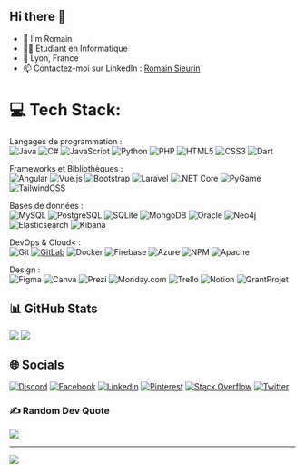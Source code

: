 ## Hi there 👋
- 👤 I'm Romain
- 🧑‍🎓 Étudiant en Informatique
- 📍 Lyon, France
- 📫 Contactez-moi sur LinkedIn : [Romain Sieurin](https://www.linkedin.com/in/romain-sieurin)

# 💻 Tech Stack:
Langages de programmation :<br/>
![Java](https://img.shields.io/badge/java-%23ED8B00.svg?style=for-the-badge&logo=java&logoColor=white)
![C#](https://img.shields.io/badge/c%23-%23239120.svg?style=for-the-badge&logo=c-sharp&logoColor=white)
![JavaScript](https://img.shields.io/badge/javascript-%23323330.svg?style=for-the-badge&logo=javascript&logoColor=%23F7DF1E)
![Python](https://img.shields.io/badge/python-3670A0?style=for-the-badge&logo=python&logoColor=ffdd54)
![PHP](https://img.shields.io/badge/php-%23777BB4.svg?style=for-the-badge&logo=php&logoColor=white)
![HTML5](https://img.shields.io/badge/html5-%23E34F26.svg?style=for-the-badge&logo=html5&logoColor=white)
![CSS3](https://img.shields.io/badge/css3-%231572B6.svg?style=for-the-badge&logo=css3&logoColor=white)
![Dart](https://img.shields.io/badge/dart-%230175C2.svg?style=for-the-badge&logo=dart&logoColor=white)

Frameworks et Bibliothèques :<br/>
![Angular](https://img.shields.io/badge/angular-%23DD0031.svg?style=for-the-badge&logo=angular&logoColor=white)
![Vue.js](https://img.shields.io/badge/vuejs-%2335495e.svg?style=for-the-badge&logo=vue-dot-js&logoColor=%234FC08D)
![Bootstrap](https://img.shields.io/badge/bootstrap-%238511FA.svg?style=for-the-badge&logo=bootstrap&logoColor=white)
![Laravel](https://img.shields.io/badge/laravel-%23FF2D20.svg?style=for-the-badge&logo=laravel&logoColor=white)
![.NET Core](https://img.shields.io/badge/.NET%20Core-%23008C65.svg?style=for-the-badge&logo=.net&logoColor=white)
![PyGame](https://img.shields.io/badge/PyGame-%23A50000.svg?style=for-the-badge&logo=pygame&logoColor=white)
![TailwindCSS](https://img.shields.io/badge/tailwindcss-%2338B2AC.svg?style=for-the-badge&logo=tailwind-css&logoColor=white)

Bases de données :<br/>
![MySQL](https://img.shields.io/badge/mysql-%2300000f.svg?style=for-the-badge&logo=mysql&logoColor=white)
![PostgreSQL](https://img.shields.io/badge/PostgreSQL-%23316192.svg?style=for-the-badge&logo=postgresql&logoColor=white)
![SQLite](https://img.shields.io/badge/sqlite-%2307405e.svg?style=for-the-badge&logo=sqlite&logoColor=white)
![MongoDB](https://img.shields.io/badge/mongodb-%2300A246.svg?style=for-the-badge&logo=mongodb&logoColor=white)
![Oracle](https://img.shields.io/badge/Oracle-F80000?style=for-the-badge&logo=oracle&logoColor=white)
![Neo4j](https://img.shields.io/badge/neo4j-008CC1.svg?style=for-the-badge&logo=neo4j&logoColor=white)
![Elasticsearch](https://img.shields.io/badge/elasticsearch-005571.svg?style=for-the-badge&logo=elasticsearch&logoColor=white)
![Kibana](https://img.shields.io/badge/kibana-005571.svg?style=for-the-badge&logo=kibana&logoColor=white)

DevOps & Cloud< :<br/>
![Git](https://img.shields.io/badge/Git-fc6d26?style=for-the-badge&logo=git&logoColor=white)
[![GitLab](https://img.shields.io/badge/GitLab-%23181717.svg?style=for-the-badge&logo=gitlab&logoColor=white)](https://gitlab.com/ton_profil_gitlab)
![Docker](https://img.shields.io/badge/docker-%230db7ed.svg?style=for-the-badge&logo=docker&logoColor=white)
![Firebase](https://img.shields.io/badge/firebase-%23FFCA28.svg?style=for-the-badge&logo=firebase&logoColor=white)
![Azure](https://img.shields.io/badge/azure-%230072C6.svg?style=for-the-badge&logo=azure-devops&logoColor=white)
![NPM](https://img.shields.io/badge/NPM-%23CB3837.svg?style=for-the-badge&logo=npm&logoColor=white)
![Apache](https://img.shields.io/badge/apache-%23D22128.svg?style=for-the-badge&logo=apache&logoColor=white)

Design :<br/>
![Figma](https://img.shields.io/badge/figma-%23F24E1E.svg?style=for-the-badge&logo=figma&logoColor=white)
![Canva](https://img.shields.io/badge/Canva-%2300C4CC.svg?style=for-the-badge&logo=Canva&logoColor=white)
![Prezi](https://img.shields.io/badge/Prezi-%23000000.svg?style=for-the-badge&logo=prezi&logoColor=white)
![Monday.com](https://img.shields.io/badge/monday.com-%23007BFF.svg?style=for-the-badge&logo=monday.com&logoColor=white)
![Trello](https://img.shields.io/badge/Trello-%230A74DA.svg?style=for-the-badge&logo=trello&logoColor=white)
![Notion](https://img.shields.io/badge/Notion-%23000000.svg?style=for-the-badge&logo=notion&logoColor=white)
![GrantProjet](https://img.shields.io/badge/GrantProjet-%230F62FE.svg?style=for-the-badge&logo=grant&logoColor=white)

## 📊 GitHub Stats
![](https://github-readme-streak-stats.herokuapp.com/?user=srn-romain&theme=city_light&hide_border=true)
![](https://github-readme-stats.vercel.app/api/top-langs/?username=srn-romain&theme=city_light&hide_border=true&include_all_commits=false&count_private=false&layout=compact)

## 🌐 Socials
[![Discord](https://img.shields.io/badge/Discord-%237289DA.svg?logo=discord&logoColor=white)](https://discord.gg/@srn_romain)
[![Facebook](https://img.shields.io/badge/Facebook-%231877F2.svg?logo=Facebook&logoColor=white)](https://facebook.com/profile.php?id=100073440168921)
[![LinkedIn](https://img.shields.io/badge/LinkedIn-%230077B5.svg?logo=linkedin&logoColor=white)](https://linkedin.com/in/romain-sieurin)
[![Pinterest](https://img.shields.io/badge/Pinterest-%23E60023.svg?logo=Pinterest&logoColor=white)](https://pinterest.com/romainsieurin/)
[![Stack Overflow](https://img.shields.io/badge/-Stackoverflow-FE7A16?logo=stack-overflow&logoColor=white)](https://stackoverflow.com/users/22588074/srn-romain)
[![Twitter](https://img.shields.io/badge/Twitter-%231DA1F2.svg?logo=Twitter&logoColor=white)](https://twitter.com/srn_romain)

### ✍️ Random Dev Quote
![](https://quotes-github-readme.vercel.app/api?type=horizontal&theme=tokyonight)

---
[![](https://visitcount.itsvg.in/api?id=srn-romain&icon=0&color=0)](https://visitcount.itsvg.in)
